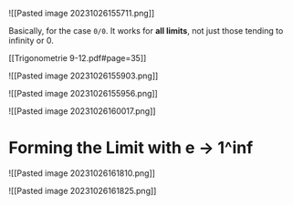 
![[Pasted image 20231026155711.png]]

Basically, for the case `0/0`. It works for **all limits**, not just those tending to infinity or 0.

[[Trigonometrie 9-12.pdf#page=35]]

![[Pasted image 20231026155903.png]]

![[Pasted image 20231026155956.png]]

![[Pasted image 20231026160017.png]]

# Forming the Limit with e -> 1^inf

![[Pasted image 20231026161810.png]]

![[Pasted image 20231026161825.png]]
